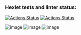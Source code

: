 ### Hexlet tests and linter status:

[![Actions Status](https://github.com/DmitryKr2021/frontend-project-46/workflows/hexlet-check/badge.svg)](https://github.com/DmitryKr2021/frontend-project-46/actions)
[![Actions Status](https://api.codeclimate.com/v1/badges/beaf1452dd486238152a/maintainability)](https://codeclimate.com/github/DmitryKr2021/frontend-project-46/maintainability)

![image](https://user-images.githubusercontent.com/79040401/232990060-9a75e912-e56d-48c3-9aa2-3c3e5cfb9d36.png)
![image](https://user-images.githubusercontent.com/79040401/232990490-e906a2e9-e2d2-4a37-bcbf-30e640792be6.png)
![image](https://user-images.githubusercontent.com/79040401/232990678-e2b652d9-82e8-4aaf-972f-c9aaa9051844.png)

